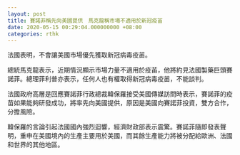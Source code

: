 ```yaml
---
layout: post
title: 賽諾菲稱先向美國提供　馬克龍稱市場不適用於新冠疫苖
date: 2020-05-15 00:29:04.000000000 +08:00
categories: rthk
---
```


法國表明，不會讓美國市場優先獲取新冠病毒疫苖。

總統馬克龍表示，近期情況顯示市場力量不適用於疫苖，他將約見法國製藥巨頭賽諾菲。總理菲利普亦表示，任何人也有權取得新冠病毒疫苖，不能談判。

法國政府高層是回應賽諾菲行政總裁韓保羅接受美國傳媒訪問時表示，賽諾菲的疫苗如果能夠研發成功，將率先向美國提供，原因是美國向賽諾菲投資，雙方合作，分擔風險。

韓保羅的言論引起法國國內強烈迴響，經濟財政部表示震驚。賽諾菲隨即發表聲明，重申在美國境內的生產主要用於美國，而其餘生產能力將被分配給歐洲、法國和世界的其他地區。
